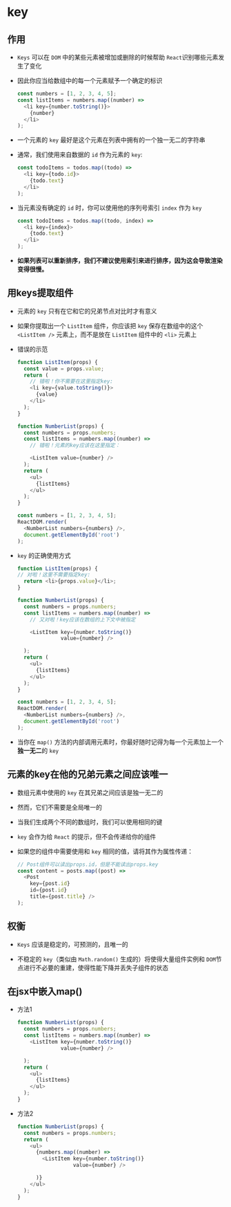 # key

## 作用

  - `Keys` 可以在 `DOM` 中的某些元素被增加或删除的时候帮助 `React`识别哪些元素发生了变化

  - 因此你应当给数组中的每一个元素赋予一个确定的标识

    ```javascript
    const numbers = [1, 2, 3, 4, 5];
    const listItems = numbers.map((number) =>
      <li key={number.toString()}>
        {number}
      </li>
    );
    ```

  - 一个元素的 `key` 最好是这个元素在列表中拥有的一个独一无二的字符串

  - 通常，我们使用来自数据的 `id` 作为元素的 `key`:

    ```javascript
    const todoItems = todos.map((todo) =>
      <li key={todo.id}>
        {todo.text}
      </li>
    );
    ```

  - 当元素没有确定的 `id` 时，你可以使用他的序列号索引 `index` 作为 `key`

    ```javascript
    const todoItems = todos.map((todo, index) =>
      <li key={index}>
        {todo.text}
      </li>
    );
    ```

  - **如果列表可以重新排序，我们不建议使用索引来进行排序，因为这会导致渲染变得很慢。**

## 用keys提取组件

  - 元素的 `key` 只有在它和它的兄弟节点对比时才有意义

  - 如果你提取出一个 `ListItem` 组件，你应该把 `key` 保存在数组中的这个 `<ListItem />` 元素上，而不是放在 `ListItem` 组件中的 `<li>` 元素上

  - 错误的示范

    ```javascript
    function ListItem(props) {
      const value = props.value;
      return (
        // 错啦！你不需要在这里指定key:
        <li key={value.toString()}>
          {value}
        </li>
      );
    }

    function NumberList(props) {
      const numbers = props.numbers;
      const listItems = numbers.map((number) =>
        // 错啦！元素的key应该在这里指定：

        <ListItem value={number} />
      );
      return (
        <ul>
          {listItems}
        </ul>
      );
    }

    const numbers = [1, 2, 3, 4, 5];
    ReactDOM.render(
      <NumberList numbers={numbers} />,
      document.getElementById('root')
    );
    ```

  - `key` 的正确使用方式

    ```javascript
    function ListItem(props) {
    // 对啦！这里不需要指定key:
      return <li>{props.value}</li>;
    }

    function NumberList(props) {
      const numbers = props.numbers;
      const listItems = numbers.map((number) =>
        // 又对啦！key应该在数组的上下文中被指定

        <ListItem key={number.toString()}
                  value={number} />

      );
      return (
        <ul>
          {listItems}
        </ul>
      );
    }

    const numbers = [1, 2, 3, 4, 5];
    ReactDOM.render(
      <NumberList numbers={numbers} />,
      document.getElementById('root')
    );
    ```

  - 当你在 `map()` 方法的内部调用元素时，你最好随时记得为每一个元素加上一个**独一无二**的 `key`

## 元素的key在他的兄弟元素之间应该唯一

  - 数组元素中使用的 `key` 在其兄弟之间应该是独一无二的

  - 然而，它们不需要是全局唯一的

  - 当我们生成两个不同的数组时，我们可以使用相同的键

  - `key` 会作为给 `React` 的提示，但不会传递给你的组件

  - 如果您的组件中需要使用和 `key` 相同的值，请将其作为属性传递：

    ```javascript
    // Post组件可以读出props.id，但是不能读出props.key
    const content = posts.map((post) =>
      <Post
        key={post.id}
        id={post.id}
        title={post.title} />
    );
    ```

## 权衡

  - `Keys` 应该是稳定的，可预测的，且唯一的

  - 不稳定的 `key`（类似由 `Math.random()` 生成的）将使得大量组件实例和 `DOM`节点进行不必要的重建，使得性能下降并丢失子组件的状态

## 在jsx中嵌入map()

  - 方法1

    ```javascript
    function NumberList(props) {
      const numbers = props.numbers;
      const listItems = numbers.map((number) =>
        <ListItem key={number.toString()}
                  value={number} />

      );
      return (
        <ul>
          {listItems}
        </ul>
      );
    }
    ```

  - 方法2

    ```javascript
    function NumberList(props) {
      const numbers = props.numbers;
      return (
        <ul>
          {numbers.map((number) =>
            <ListItem key={number.toString()}
                      value={number} />

          )}
        </ul>
      );
    }
    ```
